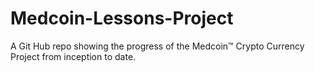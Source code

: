 # Medcoin-Lessons-Project
A Git Hub repo showing the progress of the Medcoin™ Crypto Currency Project from inception to date.
